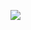 [<img src="https://img.shields.io/badge/LinkedIn-0077B5?style=for-the-badge&logo=linkedin&logoColor=white" />](www.linkedin.com/in/wentaofeng)
